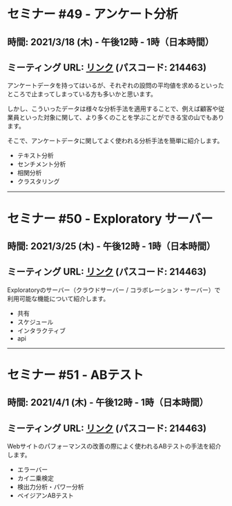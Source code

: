 
# セミナー #49 - アンケート分析

## 時間: 2021/3/18 (木) - 午後12時 - 1時（日本時間）
## ミーティング URL: [リンク](https://us02web.zoom.us/j/331585134?pwd=VGVyeXBRWjFMT2hESFdhSU45Z2d0dz09) (パスコード: 214463)

アンケートデータを持ってはいるが、それぞれの設問の平均値を求めるといったところで止まってしまっている方も多いかと思います。

しかし、こういったデータは様々な分析手法を適用することで、例えば顧客や従業員といった対象に関して、より多くのことを学ぶことができる宝の山でもあります。

そこで、アンケートデータに関してよく使われる分析手法を簡単に紹介します。

- テキスト分析
- センチメント分析
- 相関分析
- クラスタリング

---

# セミナー #50 - Exploratory サーバー

## 時間: 2021/3/25 (木) - 午後12時 - 1時（日本時間）
## ミーティング URL: [リンク](https://us02web.zoom.us/j/331585134?pwd=VGVyeXBRWjFMT2hESFdhSU45Z2d0dz09) (パスコード: 214463)

Exploratoryのサーバー（クラウドサーバー / コラボレーション・サーバー）で利用可能な機能について紹介します。

- 共有
- スケジュール
- インタラクティブ
- api

---

# セミナー #51 - ABテスト

## 時間: 2021/4/1 (木) - 午後12時 - 1時（日本時間）
## ミーティング URL: [リンク](https://us02web.zoom.us/j/331585134?pwd=VGVyeXBRWjFMT2hESFdhSU45Z2d0dz09) (パスコード: 214463)

Webサイトのパフォーマンスの改善の際によく使われるABテストの手法を紹介します。

- エラーバー
- カイ二乗検定
- 検出力分析・パワー分析
- ベイジアンABテスト

